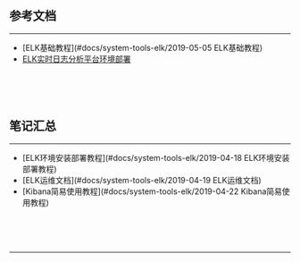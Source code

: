 ## 参考文档

---

* [ELK基础教程](#docs/system-tools-elk/2019-05-05 ELK基础教程)
* [ELK实时日志分析平台环境部署](https://www.cnblogs.com/kevingrace/p/5919021.html)



<br/><br/><br/>



## 笔记汇总

---

* [ELK环境安装部署教程](#docs/system-tools-elk/2019-04-18 ELK环境安装部署教程)
* [ELK运维文档](#docs/system-tools-elk/2019-04-19 ELK运维文档)
* [Kibana简易使用教程](#docs/system-tools-elk/2019-04-22 Kibana简易使用教程)



<br/><br/><br/>

---

